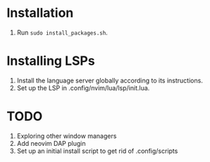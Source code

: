 # Installation

1. Run `sudo install_packages.sh`.

# Installing LSPs

1. Install the language server globally according to its instructions.
2. Set up the LSP in .config/nvim/lua/lsp/init.lua.

# TODO

1. Exploring other window managers
2. Add neovim DAP plugin
3. Set up an initial install script to get rid of .config/scripts  
